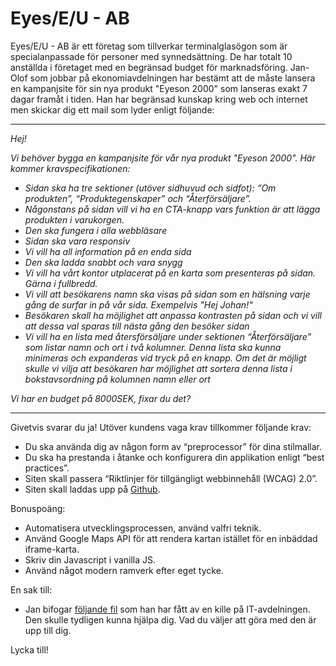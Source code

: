 # Eyes/E/U - AB

Eyes/E/U - AB är ett företag som tillverkar terminalglasögon som är specialanpassade för personer med synnedsättning. De har totalt 10 anställda i företaget med en begränsad budget för marknadsföring.
Jan-Olof som jobbar på ekonomiavdelningen har bestämt att de måste lansera en kampanjsite för sin nya produkt "Eyeson 2000" som lanseras exakt 7 dagar framåt i tiden.
Han har begränsad kunskap kring web och internet men skickar dig ett mail som lyder enligt följande:

---

*Hej!*

*Vi behöver bygga en kampanjsite för vår nya produkt "Eyeson 2000". Här kommer kravspecifikationen:*

* *Sidan ska ha tre sektioner (utöver sidhuvud och sidfot): “Om produkten”, “Produktegenskaper” och “Återförsäljare”.*
* *Någonstans på sidan vill vi ha en CTA-knapp vars funktion är att lägga produkten i varukorgen.*
* *Den ska fungera i alla webbläsare*
* *Sidan ska vara responsiv*
* *Vi vill ha all information på en enda sida*
* *Den ska ladda snabbt och vara snygg*
* *Vi vill ha vårt kontor utplacerat på en karta som presenteras på sidan. Gärna i fullbredd.*
* *Vi vill att besökarens namn ska visas på sidan som en hälsning varje gång de surfar in på vår sida. Exempelvis "Hej Johan!"*
* *Besökaren skall ha möjlighet att anpassa kontrasten på sidan och vi vill att dessa val sparas till nästa gång den besöker sidan*
* *Vi vill ha en lista med återsförsäljare under sektionen “Återförsäljare” som listar namn och ort i två kolumner. Denna lista ska kunna minimeras och expanderas vid tryck på en knapp. Om det är möjligt skulle vi vilja att besökaren har möjlighet att sortera denna lista i bokstavsordning på kolumnen namn eller ort*

*Vi har en budget på 8000SEK, fixar du det?*

---

Givetvis svarar du ja! Utöver kundens vaga krav tillkommer följande krav:

* Du ska använda dig av någon form av “preprocessor” för dina stilmallar.
* Du ska ha prestanda i åtanke och konfigurera din applikation enligt “best practices”.
* Siten skall passera “Riktlinjer för tillgängligt webbinnehåll (WCAG) 2.0”.
* Siten skall laddas upp på [Github](https://www.github.com).

Bonuspoäng:

* Automatisera utvecklingsprocessen, använd valfri teknik.
* Använd Google Maps API för att rendera kartan istället för en inbäddad iframe-karta.
* Skriv din Javascript i vanilla JS.
* Använd något modern ramverk efter eget tycke.

En sak till:
* Jan bifogar [följande fil](https://github.com/sebastianbustos/front-end-test-public/blob/main/retailers.json) som han har fått av en kille på IT-avdelningen. Den skulle tydligen kunna hjälpa dig. Vad du väljer att göra med den är upp till dig.

Lycka till!
